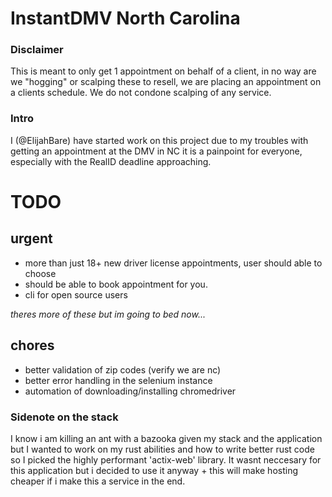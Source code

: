 # InstantDMV North Carolina

### Disclaimer
This is meant to only get 1 appointment on behalf of a client, in no way are we "hogging" or scalping these to resell, we are placing an appointment on a clients schedule. We do not condone scalping of any service.

### Intro
I (@ElijahBare) have started work on this project due to my troubles with getting an appointment at the DMV in NC
it is a painpoint for everyone, especially with the RealID deadline approaching.

# TODO
## urgent
- more than just 18+ new driver license appointments, user should able to choose
- should be able to book appointment for you.
- cli for open source users

*theres more of these but im going to bed now...*

## chores
- better validation of zip codes (verify we are nc)
- better error handling in the selenium instance
- automation of downloading/installing chromedriver



### Sidenote on the stack
I know i am killing an ant with a bazooka given my stack and the application but I wanted to work on my rust abilities and how to write better rust code so I picked the highly performant 'actix-web' library. It wasnt neccesary for this application but i decided to use it anyway + this will make hosting cheaper if i make this a service in the end.
